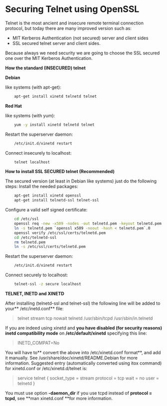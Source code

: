 # Securing Telnet using OpenSSL

Telnet is the most ancient and insecure remote terminal connection protocol, 
but today there are many improved version such as: 

  * MIT Kerberos Authentication (not secured) server and client sides
  * SSL secured telnet server and client sides.
 
Because always we need security we are going to choose the SSL secured 
one over the MIT Kerberos Authentication. 

**How the standard (INSECURED) telnet**

**Debian**

like systems (with apt-get): 

```bash
    apt-get install xinetd telnetd telnet
```

**Red Hat** 

like systems (with yum): 

```bash
    yum -y install xinetd telnetd telnet
```

Restart the superserver daemon: 

```bash
    /etc/init.d/xinetd restart
```

Connect insecurely to localhost: 

```bash
    telnet localhost
```

**How to install SSL SECURED telnet (Recommended)**

The secured version (at least in Debian like systems) just do the following steps: Install the needed packages:

```bash
    apt-get install xinetd openssl
    apt-get install telnetd-ssl telnet-ssl
```

Configure a valid self signed certificate: 

```bash
    cd /etc/ssl
    openssl req -new -x509 -nodes -out telnetd.pem -keyout telnetd.pem
    ln -s telnetd.pem `openssl x509 -noout -hash < telnetd.pem`.0
    openssl verify /etc/ssl/certs/telnetd.pem
    cd /etc/telnetd-ssl
    rm telnetd.pem 
    ln -s /etc/ssl/certs/telnetd.pem
```

Restart the superserver daemon: 

```bash
    /etc/init.d/xinetd restart
```

Connect securely to localhost:

```bash
    telnet-ssl -z secure localhost
```

**TELNET, INETD and XINETD** 

After installing (telnetd-ssl and telnet-ssl) the following line will be added to your** /etc/inetd.conf** file:

> telnet stream tcp nowait telnetd /usr/sbin/tcpd /usr/sbin/in.telnetd

If you are indeed using xinetd and **you have disabled (for security reasons) inetd compatibility mode** on **/etc/default/xinetd** specifying this line:

> INETD_COMPAT=No

You will have to** convert the above into /etc/xinetd.conf format**, and add it manually. See /usr/share/doc/xinetd/README.Debian for more information. Suggested entry (automatically converted using itox command) for xinetd.conf or /etc/xinetd.d/telnet is: 

> service telnet { socket_type = stream protocol = tcp wait = no user = telnetd } 

You must use option **-daemon_dir** if you use tcpd instead of **protocol = tcpd**, see **man xinetd.conf **for more information.

